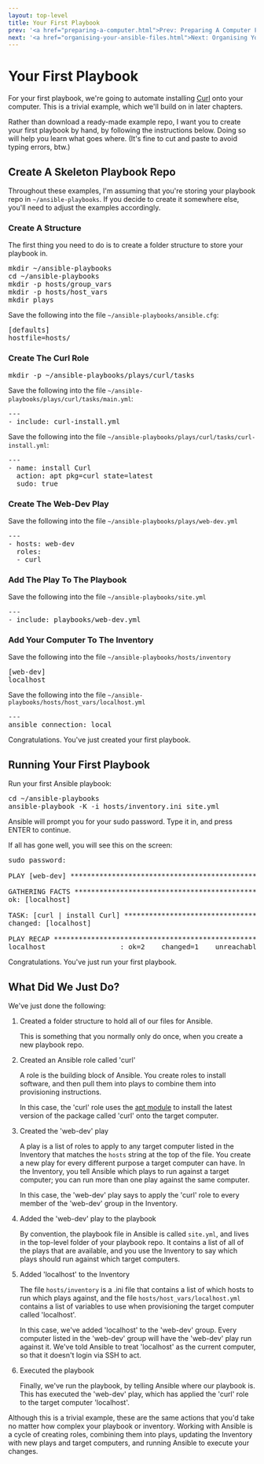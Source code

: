 ```yaml
---
layout: top-level
title: Your First Playbook
prev: '<a href="preparing-a-computer.html">Prev: Preparing A Computer For Ansible</a>'
next: '<a href="organising-your-ansible-files.html">Next: Organising Your Ansible Files</a>'
---
```


# Your First Playbook

For your first playbook, we're going to automate installing [Curl](http://curl.haxx.se/) onto your computer.  This is a trivial example, which we'll build on in later chapters.

Rather than download a ready-made example repo, I want you to create your first playbook by hand, by following the instructions below.  Doing so will help you learn what goes where.  (It's fine to cut and paste to avoid typing errors, btw.)

## Create A Skeleton Playbook Repo

Throughout these examples, I'm assuming that you're storing your playbook repo in `~/ansible-playbooks`.  If you decide to create it somewhere else, you'll need to adjust the examples accordingly.

### Create A Structure

The first thing you need to do is to create a folder structure to store your playbook in.

<pre>
mkdir ~/ansible-playbooks
cd ~/ansible-playbooks
mkdir -p hosts/group_vars
mkdir -p hosts/host_vars
mkdir plays
</pre>

Save the following into the file `~/ansible-playbooks/ansible.cfg`:

<pre>
[defaults]
hostfile=hosts/
</pre>

### Create The Curl Role

<pre>
mkdir -p ~/ansible-playbooks/plays/curl/tasks
</pre>

Save the following into the file `~/ansible-playbooks/plays/curl/tasks/main.yml`:

<pre>
---
- include: curl-install.yml
</pre>

Save the following into the file `~/ansible-playbooks/plays/curl/tasks/curl-install.yml`:

<pre>
---
- name: install Curl
  action: apt pkg=curl state=latest
  sudo: true
</pre>

### Create The Web-Dev Play

Save the following into the file `~/ansible-playbooks/plays/web-dev.yml`

<pre>
---
- hosts: web-dev
  roles:
  - curl
</pre>

### Add The Play To The Playbook

Save the following into the file `~/ansible-playbooks/site.yml`

<pre>
---
- include: playbooks/web-dev.yml
</pre>

### Add Your Computer To The Inventory

Save the following into the file `~/ansible-playbooks/hosts/inventory`

<pre>
[web-dev]
localhost
</pre>

Save the following into the file `~/ansible-playbooks/hosts/host_vars/localhost.yml`

<pre>
---
ansible_connection: local
</pre>

Congratulations.  You've just created your first playbook.

## Running Your First Playbook

Run your first Ansible playbook:

<pre>
cd ~/ansible-playbooks
ansible-playbook -K -i hosts/inventory.ini site.yml
</pre>

Ansible will prompt you for your sudo password.  Type it in, and press ENTER to continue.

If all has gone well, you will see this on the screen:

<pre>
sudo password:

PLAY [web-dev] ****************************************************************

GATHERING FACTS ***************************************************************
ok: [localhost]

TASK: [curl | install Curl] ***************************************************
changed: [localhost]

PLAY RECAP ********************************************************************
localhost                  : ok=2    changed=1    unreachable=0    failed=0
</pre>

Congratulations.  You've just run your first playbook.

## What Did We Just Do?

We've just done the following:

1. Created a folder structure to hold all of our files for Ansible.

   This is something that you normally only do once, when you create a new playbook repo.

1. Created an Ansible role called 'curl'

   A role is the building block of Ansible.  You create roles to install software, and then pull them into plays to combine them into provisioning instructions.

   In this case, the 'curl' role uses the [apt module](http://docs.ansible.com/apt_module.html) to install the latest version of the package called 'curl' onto the target computer.

1. Created the 'web-dev' play

   A play is a list of roles to apply to any target computer listed in the Inventory that matches the `hosts` string at the top of the file.  You create a new play for every different purpose a target computer can have.  In the Inventory, you tell Ansible which plays to run against a target computer; you can run more than one play against the same computer.

   In this case, the 'web-dev' play says to apply the 'curl' role to every member of the 'web-dev' group in the Inventory.

1. Added the 'web-dev' play to the playbook

   By convention, the playbook file in Ansible is called `site.yml`, and lives in the top-level folder of your playbook repo.  It contains a list of all of the plays that are available, and you use the Inventory to say which plays should run against which target computers.

1. Added 'localhost' to the Inventory

   The file `hosts/inventory` is a .ini file that contains a list of which hosts to run which plays against, and the file `hosts/host_vars/localhost.yml` contains a list of variables to use when provisioning the target computer called 'localhost'.

   In this case, we've added 'localhost' to the 'web-dev' group.  Every computer listed in the 'web-dev' group will have the 'web-dev' play run against it.  We've told Ansible to treat 'localhost' as the current computer, so that it doesn't login via SSH to act.

1. Executed the playbook

   Finally, we've run the playbook, by telling Ansible where our playbook is.  This has executed the 'web-dev' play, which has applied the 'curl' role to the target computer 'localhost'.

Although this is a trivial example, these are the same actions that you'd take no matter how complex your playbook or inventory.  Working with Ansible is a cycle of creating roles, combining them into plays, updating the Inventory with new plays and target computers, and running Ansible to execute your changes.